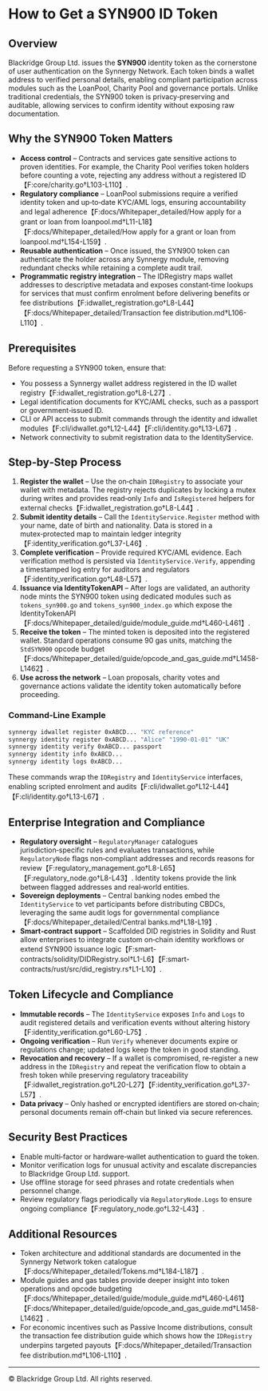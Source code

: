# How to Get a SYN900 ID Token

## Overview
Blackridge Group Ltd. issues the **SYN900** identity token as the cornerstone of user authentication on the Synnergy Network. Each token binds a wallet address to verified personal details, enabling compliant participation across modules such as the LoanPool, Charity Pool and governance portals. Unlike traditional credentials, the SYN900 token is privacy‑preserving and auditable, allowing services to confirm identity without exposing raw documentation.

## Why the SYN900 Token Matters
- **Access control** – Contracts and services gate sensitive actions to proven identities. For example, the Charity Pool verifies token holders before counting a vote, rejecting any address without a registered ID【F:core/charity.go†L103-L110】.
- **Regulatory compliance** – LoanPool submissions require a verified identity token and up‑to‑date KYC/AML logs, ensuring accountability and legal adherence【F:docs/Whitepaper_detailed/How apply for a grant or loan from loanpool.md†L11-L18】【F:docs/Whitepaper_detailed/How apply for a grant or loan from loanpool.md†L154-L159】.
- **Reusable authentication** – Once issued, the SYN900 token can authenticate the holder across any Synnergy module, removing redundant checks while retaining a complete audit trail.
- **Programmatic registry integration** – The IDRegistry maps wallet addresses to descriptive metadata and exposes constant‑time lookups for services that must confirm enrolment before delivering benefits or fee distributions【F:idwallet_registration.go†L8-L44】【F:docs/Whitepaper_detailed/Transaction fee distribution.md†L106-L110】.

## Prerequisites
Before requesting a SYN900 token, ensure that:
- You possess a Synnergy wallet address registered in the ID wallet registry【F:idwallet_registration.go†L8-L27】.
- Legal identification documents for KYC/AML checks, such as a passport or government‑issued ID.
- CLI or API access to submit commands through the identity and idwallet modules【F:cli/idwallet.go†L12-L44】【F:cli/identity.go†L13-L67】.
- Network connectivity to submit registration data to the IdentityService.

## Step‑by‑Step Process
1. **Register the wallet** – Use the on‑chain `IDRegistry` to associate your wallet with metadata. The registry rejects duplicates by locking a mutex during writes and provides read‑only `Info` and `IsRegistered` helpers for external checks【F:idwallet_registration.go†L8-L44】.
2. **Submit identity details** – Call the `IdentityService.Register` method with your name, date of birth and nationality. Data is stored in a mutex‑protected map to maintain ledger integrity【F:identity_verification.go†L37-L46】.
3. **Complete verification** – Provide required KYC/AML evidence. Each verification method is persisted via `IdentityService.Verify`, appending a timestamped log entry for auditors and regulators【F:identity_verification.go†L48-L57】.
4. **Issuance via IdentityTokenAPI** – After logs are validated, an authority node mints the SYN900 token using dedicated modules such as `tokens_syn900.go` and `tokens_syn900_index.go` which expose the IdentityTokenAPI【F:docs/Whitepaper_detailed/guide/module_guide.md†L460-L461】.
5. **Receive the token** – The minted token is deposited into the registered wallet. Standard operations consume 90 gas units, matching the `StdSYN900` opcode budget【F:docs/Whitepaper_detailed/guide/opcode_and_gas_guide.md†L1458-L1462】.
6. **Use across the network** – Loan proposals, charity votes and governance actions validate the identity token automatically before proceeding.

### Command‑Line Example
```bash
synnergy idwallet register 0xABCD... "KYC reference"
synnergy identity register 0xABCD... "Alice" "1990-01-01" "UK"
synnergy identity verify 0xABCD... passport
synnergy identity info 0xABCD...
synnergy identity logs 0xABCD...
```
These commands wrap the `IDRegistry` and `IdentityService` interfaces, enabling scripted enrolment and audits【F:cli/idwallet.go†L12-L44】【F:cli/identity.go†L13-L67】.

## Enterprise Integration and Compliance
- **Regulatory oversight** – `RegulatoryManager` catalogues jurisdiction‑specific rules and evaluates transactions, while `RegulatoryNode` flags non‑compliant addresses and records reasons for review【F:regulatory_management.go†L8-L65】【F:regulatory_node.go†L8-L43】. Identity tokens provide the link between flagged addresses and real‑world entities.
- **Sovereign deployments** – Central banking nodes embed the `IdentityService` to vet participants before distributing CBDCs, leveraging the same audit logs for governmental compliance【F:docs/Whitepaper_detailed/Central banks.md†L18-L19】.
- **Smart‑contract support** – Scaffolded DID registries in Solidity and Rust allow enterprises to integrate custom on‑chain identity workflows or extend SYN900 issuance logic【F:smart-contracts/solidity/DIDRegistry.sol†L1-L6】【F:smart-contracts/rust/src/did_registry.rs†L1-L10】.

## Token Lifecycle and Compliance
- **Immutable records** – The `IdentityService` exposes `Info` and `Logs` to audit registered details and verification events without altering history【F:identity_verification.go†L60-L75】.
- **Ongoing verification** – Run `Verify` whenever documents expire or regulations change; updated logs keep the token in good standing.
- **Revocation and recovery** – If a wallet is compromised, re‑register a new address in the `IDRegistry` and repeat the verification flow to obtain a fresh token while preserving regulatory traceability【F:idwallet_registration.go†L20-L27】【F:identity_verification.go†L37-L57】.
- **Data privacy** – Only hashed or encrypted identifiers are stored on‑chain; personal documents remain off‑chain but linked via secure references.

## Security Best Practices
- Enable multi‑factor or hardware‑wallet authentication to guard the token.
- Monitor verification logs for unusual activity and escalate discrepancies to Blackridge Group Ltd. support.
- Use offline storage for seed phrases and rotate credentials when personnel change.
- Review regulatory flags periodically via `RegulatoryNode.Logs` to ensure ongoing compliance【F:regulatory_node.go†L32-L43】.

## Additional Resources
- Token architecture and additional standards are documented in the Synnergy Network token catalogue【F:docs/Whitepaper_detailed/Tokens.md†L184-L187】.
- Module guides and gas tables provide deeper insight into token operations and opcode budgeting【F:docs/Whitepaper_detailed/guide/module_guide.md†L460-L461】【F:docs/Whitepaper_detailed/guide/opcode_and_gas_guide.md†L1458-L1462】.
- For economic incentives such as Passive Income distributions, consult the transaction fee distribution guide which shows how the `IDRegistry` underpins targeted payouts【F:docs/Whitepaper_detailed/Transaction fee distribution.md†L106-L110】.

---
© Blackridge Group Ltd. All rights reserved.

